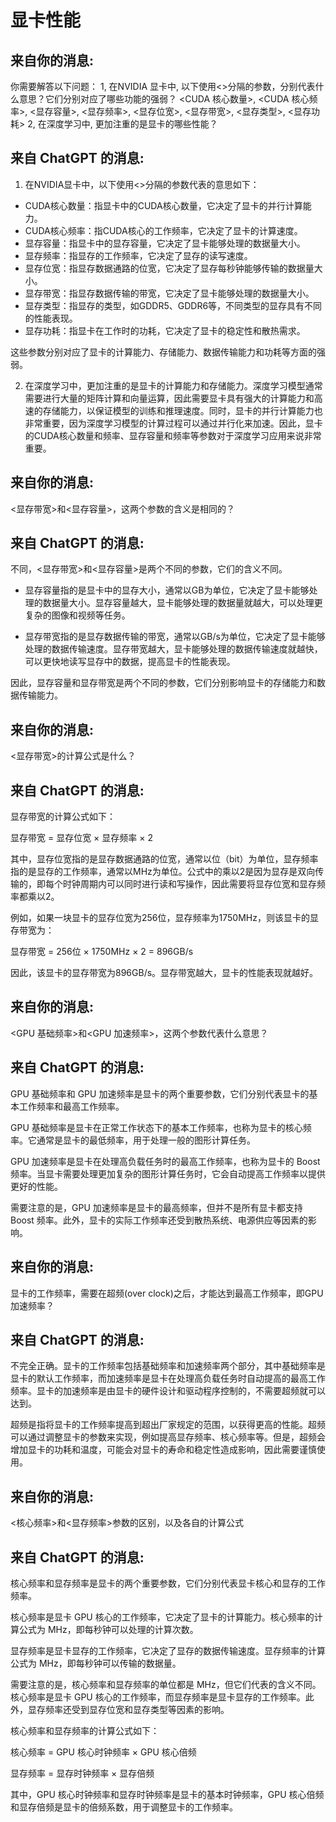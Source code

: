 # 显卡性能

## 来自你的消息:
你需要解答以下问题：
1, 在NVIDIA 显卡中, 以下使用<>分隔的参数，分别代表什么意思？它们分别对应了哪些功能的强弱？
<CUDA 核心数量>, <CUDA 核心频率>, <显存容量>, <显存频率>, <显存位宽>, <显存带宽>, <显存类型>, <显存功耗>
2, 在深度学习中, 更加注重的是显卡的哪些性能？

## 来自 ChatGPT 的消息:
1. 在NVIDIA显卡中，以下使用<>分隔的参数代表的意思如下：
- CUDA核心数量：指显卡中的CUDA核心数量，它决定了显卡的并行计算能力。
- CUDA核心频率：指CUDA核心的工作频率，它决定了显卡的计算速度。
- 显存容量：指显卡中的显存容量，它决定了显卡能够处理的数据量大小。
- 显存频率：指显存的工作频率，它决定了显存的读写速度。
- 显存位宽：指显存数据通路的位宽，它决定了显存每秒钟能够传输的数据量大小。
- 显存带宽：指显存数据传输的带宽，它决定了显卡能够处理的数据量大小。
- 显存类型：指显存的类型，如GDDR5、GDDR6等，不同类型的显存具有不同的性能表现。
- 显存功耗：指显卡在工作时的功耗，它决定了显卡的稳定性和散热需求。

这些参数分别对应了显卡的计算能力、存储能力、数据传输能力和功耗等方面的强弱。

2. 在深度学习中，更加注重的是显卡的计算能力和存储能力。深度学习模型通常需要进行大量的矩阵计算和向量运算，因此需要显卡具有强大的计算能力和高速的存储能力，以保证模型的训练和推理速度。同时，显卡的并行计算能力也非常重要，因为深度学习模型的计算过程可以通过并行化来加速。因此，显卡的CUDA核心数量和频率、显存容量和频率等参数对于深度学习应用来说非常重要。

## 来自你的消息:
<显存带宽>和<显存容量>，这两个参数的含义是相同的？

## 来自 ChatGPT 的消息:
不同，<显存带宽>和<显存容量>是两个不同的参数，它们的含义不同。

- 显存容量指的是显卡中的显存大小，通常以GB为单位，它决定了显卡能够处理的数据量大小。显存容量越大，显卡能够处理的数据量就越大，可以处理更复杂的图像和视频等任务。

- 显存带宽指的是显存数据传输的带宽，通常以GB/s为单位，它决定了显卡能够处理的数据传输速度。显存带宽越大，显卡能够处理的数据传输速度就越快，可以更快地读写显存中的数据，提高显卡的性能表现。

因此，显存容量和显存带宽是两个不同的参数，它们分别影响显卡的存储能力和数据传输能力。

## 来自你的消息:
<显存带宽>的计算公式是什么？

## 来自 ChatGPT 的消息:
显存带宽的计算公式如下：

显存带宽 = 显存位宽 × 显存频率 × 2

其中，显存位宽指的是显存数据通路的位宽，通常以位（bit）为单位，显存频率指的是显存的工作频率，通常以MHz为单位。公式中的乘以2是因为显存是双向传输的，即每个时钟周期内可以同时进行读和写操作，因此需要将显存位宽和显存频率都乘以2。

例如，如果一块显卡的显存位宽为256位，显存频率为1750MHz，则该显卡的显存带宽为：

显存带宽 = 256位 × 1750MHz × 2 = 896GB/s

因此，该显卡的显存带宽为896GB/s。显存带宽越大，显卡的性能表现就越好。

## 来自你的消息:
<GPU 基础频率>和<GPU 加速频率>，这两个参数代表什么意思？

## 来自 ChatGPT 的消息:
GPU 基础频率和 GPU 加速频率是显卡的两个重要参数，它们分别代表显卡的基本工作频率和最高工作频率。

GPU 基础频率是显卡在正常工作状态下的基本工作频率，也称为显卡的核心频率。它通常是显卡的最低频率，用于处理一般的图形计算任务。

GPU 加速频率是显卡在处理高负载任务时的最高工作频率，也称为显卡的 Boost 频率。当显卡需要处理更加复杂的图形计算任务时，它会自动提高工作频率以提供更好的性能。

需要注意的是，GPU 加速频率是显卡的最高频率，但并不是所有显卡都支持 Boost 频率。此外，显卡的实际工作频率还受到散热系统、电源供应等因素的影响。

## 来自你的消息:
显卡的工作频率，需要在超频(over clock)之后，才能达到最高工作频率，即GPU 加速频率？

## 来自 ChatGPT 的消息:
不完全正确。显卡的工作频率包括基础频率和加速频率两个部分，其中基础频率是显卡的默认工作频率，而加速频率是显卡在处理高负载任务时自动提高的最高工作频率。显卡的加速频率是由显卡的硬件设计和驱动程序控制的，不需要超频就可以达到。

超频是指将显卡的工作频率提高到超出厂家规定的范围，以获得更高的性能。超频可以通过调整显卡的参数来实现，例如提高显存频率、核心频率等。但是，超频会增加显卡的功耗和温度，可能会对显卡的寿命和稳定性造成影响，因此需要谨慎使用。

## 来自你的消息:
<核心频率>和<显存频率>参数的区别，以及各自的计算公式

## 来自 ChatGPT 的消息:
核心频率和显存频率是显卡的两个重要参数，它们分别代表显卡核心和显存的工作频率。

核心频率是显卡 GPU 核心的工作频率，它决定了显卡的计算能力。核心频率的计算公式为 MHz，即每秒钟可以处理的计算次数。

显存频率是显卡显存的工作频率，它决定了显存的数据传输速度。显存频率的计算公式为 MHz，即每秒钟可以传输的数据量。

需要注意的是，核心频率和显存频率的单位都是 MHz，但它们代表的含义不同。核心频率是显卡 GPU 核心的工作频率，而显存频率是显卡显存的工作频率。此外，显存频率还受到显存位宽和显存类型等因素的影响。

核心频率和显存频率的计算公式如下：

核心频率 = GPU 核心时钟频率 × GPU 核心倍频

显存频率 = 显存时钟频率 × 显存倍频

其中，GPU 核心时钟频率和显存时钟频率是显卡的基本时钟频率，GPU 核心倍频和显存倍频是显卡的倍频系数，用于调整显卡的工作频率。